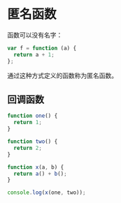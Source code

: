 # 匿名函数

函数可以没有名字：

```javascript
var f = function (a) {
  return a + 1;
};
```

通过这种方式定义的函数称为匿名函数。

## 回调函数

<div class="run"></div>

```javascript
function one() {
  return 1;
}

function two() {
  return 2;
}

function x(a, b) {
  return a() + b();
}

console.log(x(one, two));
```
